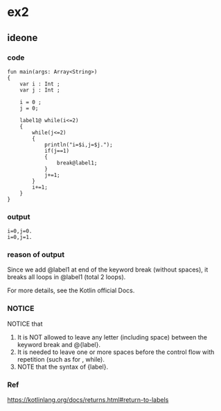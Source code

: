 # ex2
## ideone
### code
    fun main(args: Array<String>) 
    {
    	var i : Int ;
    	var j : Int ;
    	
    	i = 0 ;
    	j = 0;
    	
    	label1@ while(i<=2)
    	{
    		while(j<=2)
    		{
    			println("i=$i,j=$j.");
    			if(j==1)
    			{
    				break@label1; 
    			}
    			j+=1;
    		}
    		i+=1;
    	}
    }
### output
    i=0,j=0.
    i=0,j=1.

### reason of output
Since we add @label1 at end of the keyword break (without spaces), it breaks all loops in @label1 (total 2 loops).

For more details, see the Kotlin official Docs.
### NOTICE
NOTICE that 

1. It is NOT allowed to leave any letter (including space) between the keyword break and @{label}.
2. It is needed to leave one or more spaces before the control flow with repetition (such as for , while).
3. NOTE that the syntax of {label}.

### Ref
https://kotlinlang.org/docs/returns.html#return-to-labels






    


